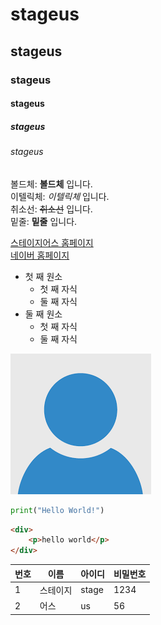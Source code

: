 # stageus
## stageus
### stageus
#### stageus
##### stageus
###### stageus

볼드체: **볼드체** 입니다.  
이텔릭체: *이텔릭체* 입니다.  
취소선: ~~취소선~~ 입니다.  
밑줄: __밑줄__ 입니다.  

[스테이지어스 홈페이지](https://stageus.co.kr)  
[네이버 홈페이지](https://naver.com)  

- 첫 째 원소
    - 첫 째 자식
    - 둘 째 자식
- 둘 째 원소
    - 첫 째 자식
    - 둘 째 자식

![찾지못함](image/images.png)

```python
print("Hello World!")

```

```html
<div>
    <p>hello world</p>
</div>
```

|번호|이름|아이디|비밀번호|
|---|---|---|---|
|1|스테이지|stage|1234|
|2|어스|us|56|
